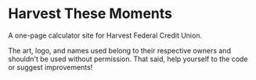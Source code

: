 # Harvest These Moments

A one-page calculator site for Harvest Federal Credit Union. 

The art, logo, and names used belong to their respective owners and shouldn't be used without permission. That said, help yourself to the code or suggest improvements!
